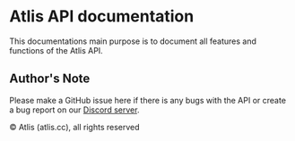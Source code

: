 # Atlis API documentation

This documentations main purpose is to document all features and functions of the Atlis API.

## Author's Note
Please make a GitHub issue here if there is any bugs with the API or create a bug report on our [Discord server](https://discord.gg/tFdAs7FUKF).

© Atlis (atlis.cc), all rights reserved
